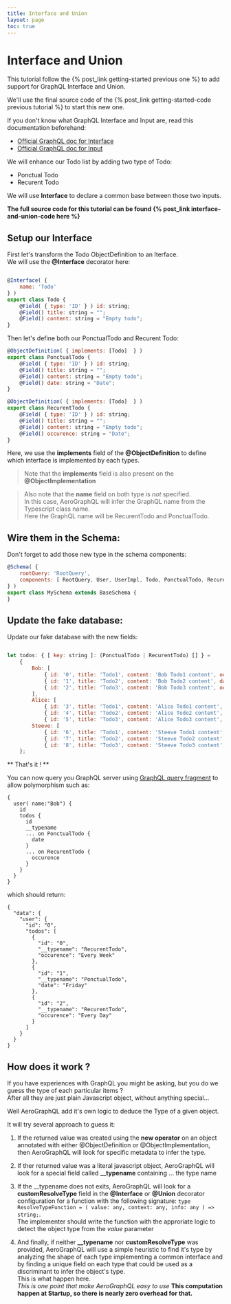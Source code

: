 ```yaml
---
title: Interface and Union
layout: page
toc: true
---
```


# Interface and Union

This tutorial follow the {% post_link getting-started previous one %} to add support for GraphQL Interface and Union.

We'll use the final source code of the {% post_link getting-started-code previous tutorial %} to start this new one.

If you don't know what GraphQL Interface and Input are, read this documentation beforehand:  
* [Official GraphQL doc for Interface](http://graphql.org/learn/schema/#interfaces)
* [Official GraphQL doc for Input](http://graphql.org/learn/schema/#input-types)

We will enhance our Todo list by adding two type of Todo:
* Ponctual Todo
* Recurent Todo

We will use **Interface** to declare a common base between those two inputs.

**The full source code for this tutorial can be found {% post_link interface-and-union-code here %}**

## Setup our Interface

First let's transform the Todo ObjectDefinition to an Iterface.  
We will use the **@Interface** decorator here:

```javascript

@Interface( {
    name: 'Todo'
} )
export class Todo {
    @Field( { type: 'ID' } ) id: string;
    @Field() title: string = "";
    @Field() content: string = "Empty todo";
}
```

Then let's define both our PonctualTodo and Recurent Todo:

```javascript
@ObjectDefinition( { implements: [Todo]  } )
export class PonctualTodo {
    @Field( { type: 'ID' } ) id: string;
    @Field() title: string = "";
    @Field() content: string = "Empty todo";
    @Field() date: string = "Date";
}

@ObjectDefinition( { implements: [Todo]  } )
export class RecurentTodo {
    @Field( { type: 'ID' } ) id: string;
    @Field() title: string = "";
    @Field() content: string = "Empty todo";
    @Field() occurence: string = "Date";
}
```

Here, we use the **implements** field of the **@ObjectDefinition** to define which interface is implemented by each types.

> Note that the **implements** field is also present on the **@ObjectImplementation**

> Also note that the **name** field on both type is *not* specified.  
In this case, AeroGraphQL will infer the GraphQL name from the Typescript class name.  
Here the GraphQL name will be RecurentTodo and PonctualTodo.

## Wire them in the Schema:

Don't forget to add those new type in the schema components:

```javascript
@Schema( {
    rootQuery: 'RootQuery',
    components: [ RootQuery, User, UserImpl, Todo, PonctualTodo, RecurentTodo ]
} )
export class MySchema extends BaseSchema {
}

```

## Update the fake database:

Update our fake database with the new fields:

```javascript

let todos: { [ key: string ]: (PonctualTodo | RecurentTodo) [] } =
    {
        Bob: [
            { id: '0', title: 'Todo1', content: 'Bob Todo1 content', occurence: 'Every Week' },
            { id: '1', title: 'Todo2', content: 'Bob Todo2 content', date: 'Friday'  },
            { id: '2', title: 'Todo3', content: 'Bob Todo3 content', occurence: 'Every Day'  }
        ],
        Alice: [
            { id: '3', title: 'Todo1', content: 'Alice Todo1 content', date: 'Mondy'  },
            { id: '4', title: 'Todo2', content: 'Alice Todo2 content', date: 'Saturday'  },
            { id: '5', title: 'Todo3', content: 'Alice Todo3 content', occurence: 'Every Week'  } ],
        Steeve: [
            { id: '6', title: 'Todo1', content: 'Steeve Todo1 content', occurence: 'Every Month'  },
            { id: '7', title: 'Todo2', content: 'Steeve Todo2 content', date: 'Tuesday'  },
            { id: '8', title: 'Todo3', content: 'Steeve Todo3 content', occurence: 'Every Day'  } ]
    };
```

** That's it ! ** 

You can now query you GraphQL server using [GraphQL query fragment](http://graphql.org/learn/queries/#fragments) to allow polymorphism such as:

```
{
  user( name:"Bob") {
    id
    todos {
      id
      __typename
      ... on PonctualTodo {
        date
      }
      ... on RecurentTodo {
        occurence
      }
    }
  }
}
```

which should return:

```
{
  "data": {
    "user": {
      "id": "0",
      "todos": [
        {
          "id": "0",
          "__typename": "RecurentTodo",
          "occurence": "Every Week"
        },
        {
          "id": "1",
          "__typename": "PonctualTodo",
          "date": "Friday"
        },
        {
          "id": "2",
          "__typename": "RecurentTodo",
          "occurence": "Every Day"
        }
      ]
    }
  }
}
```

## How does it work ?

If you have experiences with GraphQL you might be asking, but you do we guess the type of each particular items ?  
After all they are just plain Javascript object, without anything special...

Well AeroGraphQL add it's own logic to deduce the Type of a given object.

It will try several approach to guess it:

1. If the returned value was created using the **new operator** on an object annotated with either @ObjectDefinition or @ObjectImplementation, then AeroGraphQL will look for specific metadata to infer the type.

2. If ther returned value was a literal javascript object, AeroGraphQL will look for a special field called **__typename** containing ... the type name

3. If the __typename does not exits, AeroGraphQL will look for a **customResolveType** field in the **@Interface** or **@Union** decorator configuration for a function with the following signature: `type ResolveTypeFunction = ( value: any, context: any, info: any ) => string;`.  
The implementer should write the function with the approriate logic to detect the object type from the *value* parameter

4. And finally, if neither **__typename** nor **customResolveType** was provided, AeroGraphQL will use a simple heuristic to find it's type by analyzing the shape of each type implementing a common interface and by finding a unique field on each type that could be used as a discriminant to infer the object's type.  
This is what happen here.  
*This is one point that make AeroGraphQL easy to use*
**This computation happen at Startup, so there is nearly zero overhead for that.**
